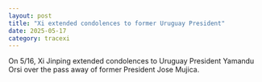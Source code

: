 ```yaml
---
layout: post
title: "Xi extended condolences to former Uruguay President"
date: 2025-05-17
category: tracexi
---
```


On 5/16, Xi Jinping extended condolences to Uruguay President Yamandu Orsi over the pass away of former President Jose Mujica.
